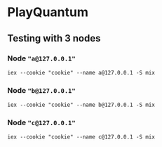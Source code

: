 # PlayQuantum

## Testing with 3 nodes

### Node `"a@127.0.0.1"`
```
iex --cookie "cookie" --name a@127.0.0.1 -S mix
```

### Node `"b@127.0.0.1"`
```
iex --cookie "cookie" --name b@127.0.0.1 -S mix
```
### Node `"c@127.0.0.1"`
```
iex --cookie "cookie" --name c@127.0.0.1 -S mix
```
